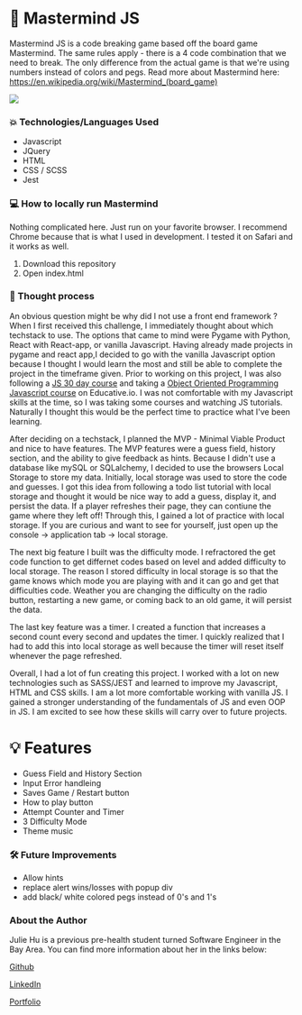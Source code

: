 # :brain: Mastermind JS

Mastermind JS is a code breaking game based off the board game Mastermind. The same rules apply - there is a 4 code combination that we need to break. The only difference from the actual game is that we're using numbers instead of colors and pegs. Read more about Mastermind here: https://en.wikipedia.org/wiki/Mastermind_(board_game)

![](/static/images/game.gif?raw=true)

### :boom: Technologies/Languages Used

- Javascript
- JQuery
- HTML
- CSS / SCSS
- Jest

### :computer: How to locally run Mastermind

Nothing complicated here. Just run on your favorite browser. I recommend Chrome because that is what I used in development. I tested it on Safari and it works as well.

1. Download this repository
2. Open index.html

### :thought_balloon: Thought process

An obvious question might be why did I not use a front end framework ? When I first received this challenge, I immediately thought about which techstack to use. The options that came to mind were Pygame with Python, React with React-app, or vanilla Javascript. Having already made projects in pygame and react app,I decided to go with the vanilla Javascript option because I thought I would learn the most and still be able to complete the project in the timeframe given.
Prior to working on this project, I was also following a [JS 30 day course](https://javascript30.com/) and taking a [Object Oriented Programming Javascript course](https://www.educative.io/courses/learn-object-oriented-programming-in-javascript) on Educative.io. I was not comfortable with my Javascript skills at the time, so I was taking some courses and watching JS tutorials. Naturally I thought this would be the perfect time to practice what I've been learning.

After deciding on a techstack, I planned the MVP - Minimal Viable Product and nice to have features. The MVP features were a guess field, history section, and the ability to give feedback as hints. Because I didn't use a database like mySQL or SQLalchemy, I decided to use the browsers Local Storage to store my data. Initially, local storage was used to store the code and guesses. I got this idea from following a todo list tutorial with local storage and thought it would be nice way to add a guess, display it, and persist the data. If a player refreshes their page, they can contiune the game where they left off! Through this, I gained a lot of practice with local storage. If you are curious and want to see for yourself, just open up the console -> application tab -> local storage.

The next big feature I built was the difficulty mode. I refractored the get code function to get differnet codes based on level and added difficulty to local storage. The reason I stored difficulty in local storage is so that the game knows which mode you are playing with and it can go and get that difficulties code. Weather you are changing the difficulty on the radio button, restarting a new game, or coming back to an old game, it will persist the data.

The last key feature was a timer. I created a function that increases a second count every second and updates the timer. I quickly realized that I had to add this into local storage as well because the timer will reset itself whenever the page refreshed.

Overall, I had a lot of fun creating this project. I worked with a lot on new technologies such as SASS/JEST and learned to improve my Javascript, HTML and CSS skills. I am a lot more comfortable working with vanilla JS. I gained a stronger understanding of the fundamentals of JS and even OOP in JS. I am excited to see how these skills will carry over to future projects.

# :bulb: Features

- Guess Field and History Section
- Input Error handleing
- Saves Game / Restart button
- How to play button
- Attempt Counter and Timer
- 3 Difficulty Mode
- Theme music

### :hammer_and_wrench: Future Improvements

- Allow hints
- replace alert wins/losses with popup div
- add black/ white colored pegs instead of 0's and 1's

### About the Author

Julie Hu is a previous pre-health student turned Software Engineer in the Bay Area. You can find more information about her in the links below:

[Github](https://github.com/juliemyhu)

[LinkedIn](https://www.linkedin.com/in/julie-hu/)

[Portfolio](https://juliemyhu.github.io/)
